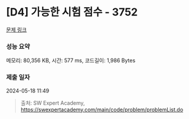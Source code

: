 # [D4] 가능한 시험 점수 - 3752 

[문제 링크](https://swexpertacademy.com/main/code/problem/problemDetail.do?contestProbId=AWHPkqBqAEsDFAUn) 

### 성능 요약

메모리: 80,356 KB, 시간: 577 ms, 코드길이: 1,986 Bytes

### 제출 일자

2024-05-18 11:49



> 출처: SW Expert Academy, https://swexpertacademy.com/main/code/problem/problemList.do